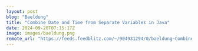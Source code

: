 ```yaml
---
layout: post
blog: "Baeldung"
title: "Combine Date and Time from Separate Variables in Java"
date: 2024-09-20T07:15:17Z
image: images/baeldung.png
remote_url: "https://feeds.feedblitz.com/~/904931294/0/baeldung~Combine-Date-and-Time-from-Separate-Variables-in-Java"
---
```

